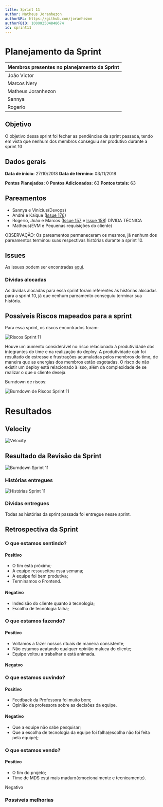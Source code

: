 ```yaml
---
title: Sprint 11
author: Matheus Joranhezon
authorURL: https://github.com/joranhezon
authorFBID: 100002504848674
id: sprint11
---
```


# Planejamento da Sprint

| Membros presentes no planejamento da Sprint  |
|---------------------|
| João Victor  |
| Marcos Nery  |
| Matheus Joranhezon   |
| Sannya | (Chegou um pouco atrasada)
| Rogerio |

## Objetivo

O objetivo dessa sprint foi fechar as pendências da sprint passada, tendo em vista que nenhum dos membros conseguiu ser produtivo durante a sprint 10

## Dados gerais

**Data de início:** 27/10/2018
**Data de término:** 03/11/2018

**Pontos Planejados:** 0
**Pontos Adicionados:** 63
**Pontos totais:** 63


## Pareamentos
- Sannya e Vinícius(Devops)
- André e Kaique ([Issue 176](https://github.com/fga-eps-mds/2018.2-comexstat/issues/176))
- Rogerio, João e Marcos ([Issue 157](https://github.com/fga-eps-mds/2018.2-comexstat/issues/157) e [Issue 158](https://github.com/fga-eps-mds/2018.2-comexstat/issues/158)) DÍVIDA TÉCNICA
- Matheus(EVM e Pequenas requisições do cliente)

OBSERVAÇÃO: Os pareamentos permaneceram os mesmos, já nenhum dos pareamentos terminou suas respectivas histórias durante a sprint 10.



## Issues

As issues podem ser encontradas [aqui](https://github.com/fga-eps-mds/2018.2-ComexStat/milestone/15).


### Dívidas alocadas

As dívidas alocadas para essa sprint foram referentes às histórias alocadas para a sprint 10, já que nenhum pareamento conseguiu terminar sua história.

## Possíveis Riscos mapeados para a sprint

Para essa sprint, os riscos encontrados foram:

![Riscos Sprint 11](https://fga-eps-mds.github.io/2018.2-ComexStat/img/sprints/sprint11/riscos.png)

Houve um aumento considerável no risco relacionado à produtividade dos integrantes do time e na realização do deploy. A produtividade cair foi resultado de estresse e frustrações acumuladas pelos membros do time, de maneira que as energias dos membros estão esgotadas. O risco de não existir um deploy está relacionado à isso, além da complexidade de se realizar o que o cliente deseja.

Burndown de riscos:

![Burndown de Riscos Sprint 11](https://fga-eps-mds.github.io/2018.2-ComexStat/img/sprints/sprint11/burndownriscos.png)


# Resultados

## Velocity

![Velocity](https://fga-eps-mds.github.io/2018.2-ComexStat/img/sprints/sprint11/velocity.png)


## Resultado da Revisão da Sprint

![Burndown Sprint 11](https://fga-eps-mds.github.io/2018.2-ComexStat/img/sprints/sprint11/burndown.png)


### Histórias entregues

![Histórias Sprint 11](https://fga-eps-mds.github.io/2018.2-ComexStat/img/sprints/sprint11/historias.png)


### Dívidas entregues

Todas as histórias da sprint passada foi entregue nesse sprint.


## Retrospectiva da Sprint

### O que estamos sentindo?

#### Positivo
- O fim está próximo;
- A equipe ressuscitou essa semana;
- A equipe foi bem produtiva;
- Terminamos o Frontend.

#### Negativo
- Indecisão do cliente quanto à tecnologia;
- Escolha de tecnologia falha;


### O que estamos fazendo?

#### Positivo
- Voltamos a fazer nossos rituais de maneira consistente;
- Não estamos acatando qualquer opinião maluca do cliente;
- Equipe voltou a trabalhar e está animada.

#### Negatvo

### O que estamos ouvindo?

#### Positivo
- Feedback da Professora foi muito bom;
- Opinião da professora sobre as decisões da equipe.

#### Negativo
- Que a equipe não sabe pesquisar;
- Que a escolha de tecnologia da equipe foi falha(escolha não foi feita pela equipe);


### O que estamos vendo?

#### Positivo
- O fim do projeto;
- Time de MDS está mais maduro(emocionalmente e tecnicamente).

Negativo





### Possíveis melhorias
